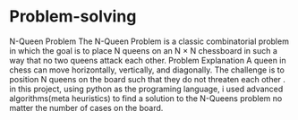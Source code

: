# Problem-solving
N-Queen Problem
The N-Queen Problem is a classic combinatorial problem in which the goal is to place N queens on an N × N chessboard in such a way that no two queens attack each other.
Problem Explanation
A queen in chess can move horizontally, vertically, and diagonally. The challenge is to position N queens on the board such that they do not threaten each other .
in this project, using python as the programing language, i used advanced algorithms(meta heuristics) to find a solution to the N-Queens problem no matter  the number of cases on the board.
